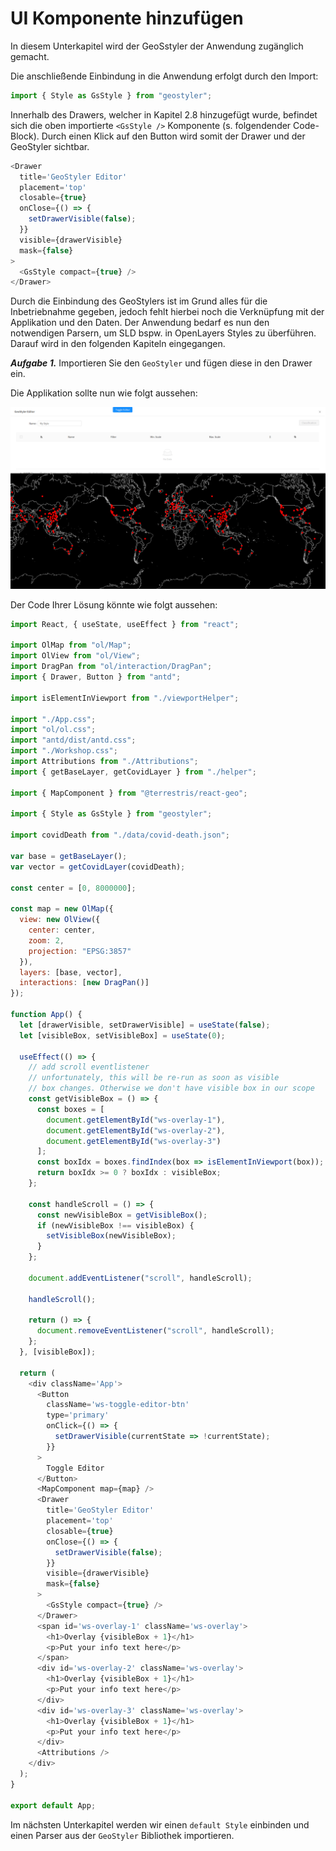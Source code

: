 # UI Komponente hinzufügen

In diesem Unterkapitel wird der GeoSstyler der Anwendung zugänglich gemacht. 

Die anschließende Einbindung in die Anwendung erfolgt durch den Import:

```javascript
import { Style as GsStyle } from "geostyler";
```

Innerhalb des Drawers, welcher in Kapitel 2.8 hinzugefügt wurde, befindet sich
die oben importierte `<GsStyle />` Komponente (s. folgendender Code-Block). Durch einen 
Klick auf den Button wird somit der Drawer und der GeoStyler sichtbar.

```javascript
<Drawer
  title='GeoStyler Editor'
  placement='top'
  closable={true}
  onClose={() => {
    setDrawerVisible(false);
  }}
  visible={drawerVisible}
  mask={false}
>
  <GsStyle compact={true} />
</Drawer>
```

Durch die Einbindung des GeoStylers ist im Grund alles für die Inbetriebnahme gegeben, 
jedoch fehlt hierbei noch die Verknüpfung mit der Applikation und den Daten.
Der Anwendung bedarf es nun den notwendigen Parsern, um SLD bspw. in OpenLayers 
Styles zu überführen. Darauf wird in den folgenden Kapiteln eingegangen.

***Aufgabe 1.***
Importieren Sie den `GeoStyler` und fügen diese in den Drawer ein.

Die Applikation sollte nun wie folgt aussehen:

[![](../images/stepFiveImage.png)](../images/stepFiveImage.png)

Der Code Ihrer Lösung könnte wie folgt aussehen:

```javascript
import React, { useState, useEffect } from "react";

import OlMap from "ol/Map";
import OlView from "ol/View";
import DragPan from "ol/interaction/DragPan";
import { Drawer, Button } from "antd";

import isElementInViewport from "./viewportHelper";

import "./App.css";
import "ol/ol.css";
import "antd/dist/antd.css";
import "./Workshop.css";
import Attributions from "./Attributions";
import { getBaseLayer, getCovidLayer } from "./helper";

import { MapComponent } from "@terrestris/react-geo";

import { Style as GsStyle } from "geostyler";

import covidDeath from "./data/covid-death.json";

var base = getBaseLayer();
var vector = getCovidLayer(covidDeath);

const center = [0, 8000000];

const map = new OlMap({
  view: new OlView({
    center: center,
    zoom: 2,
    projection: "EPSG:3857"
  }),
  layers: [base, vector],
  interactions: [new DragPan()]
});

function App() {
  let [drawerVisible, setDrawerVisible] = useState(false);
  let [visibleBox, setVisibleBox] = useState(0);

  useEffect(() => {
    // add scroll eventlistener
    // unfortunately, this will be re-run as soon as visible
    // box changes. Otherwise we don't have visible box in our scope
    const getVisibleBox = () => {
      const boxes = [
        document.getElementById("ws-overlay-1"),
        document.getElementById("ws-overlay-2"),
        document.getElementById("ws-overlay-3")
      ];
      const boxIdx = boxes.findIndex(box => isElementInViewport(box));
      return boxIdx >= 0 ? boxIdx : visibleBox;
    };

    const handleScroll = () => {
      const newVisibleBox = getVisibleBox();
      if (newVisibleBox !== visibleBox) {
        setVisibleBox(newVisibleBox);
      }
    };

    document.addEventListener("scroll", handleScroll);

    handleScroll();

    return () => {
      document.removeEventListener("scroll", handleScroll);
    };
  }, [visibleBox]);

  return (
    <div className='App'>
      <Button
        className='ws-toggle-editor-btn'
        type='primary'
        onClick={() => {
          setDrawerVisible(currentState => !currentState);
        }}
      >
        Toggle Editor
      </Button>
      <MapComponent map={map} />
      <Drawer
        title='GeoStyler Editor'
        placement='top'
        closable={true}
        onClose={() => {
          setDrawerVisible(false);
        }}
        visible={drawerVisible}
        mask={false}
      >
        <GsStyle compact={true} />
      </Drawer>
      <span id='ws-overlay-1' className='ws-overlay'>
        <h1>Overlay {visibleBox + 1}</h1>
        <p>Put your info text here</p>
      </span>
      <div id='ws-overlay-2' className='ws-overlay'>
        <h1>Overlay {visibleBox + 1}</h1>
        <p>Put your info text here</p>
      </div>
      <div id='ws-overlay-3' className='ws-overlay'>
        <h1>Overlay {visibleBox + 1}</h1>
        <p>Put your info text here</p>
      </div>
      <Attributions />
    </div>
  );
}

export default App;
```

Im nächsten Unterkapitel werden wir einen `default Style` einbinden und einen Parser aus 
der `GeoStyler` Bibliothek importieren.